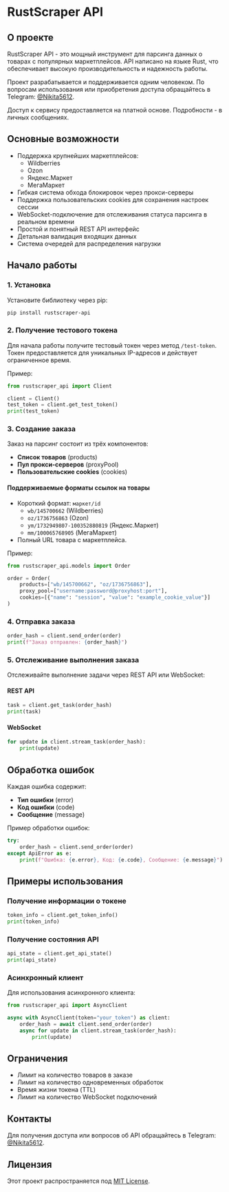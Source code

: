 # RustScraper API

## О проекте

RustScraper API - это мощный инструмент для парсинга данных о товарах с популярных маркетплейсов. API написано на языке Rust, что обеспечивает высокую производительность и надежность работы.

Проект разрабатывается и поддерживается одним человеком. По вопросам использования или приобретения доступа обращайтесь в Telegram: [@Nikita5612](https://t.me/Nikita5612).

Доступ к сервису предоставляется на платной основе. Подробности - в личных сообщениях.

## Основные возможности

- Поддержка крупнейших маркетплейсов:
  - Wildberries
  - Ozon
  - Яндекс.Маркет
  - МегаМаркет
- Гибкая система обхода блокировок через прокси-серверы
- Поддержка пользовательских cookies для сохранения настроек сессии
- WebSocket-подключение для отслеживания статуса парсинга в реальном времени
- Простой и понятный REST API интерфейс
- Детальная валидация входящих данных
- Система очередей для распределения нагрузки

## Начало работы

### 1. Установка

Установите библиотеку через pip:

```bash
pip install rustscraper-api
```

### 2. Получение тестового токена

Для начала работы получите тестовый токен через метод `/test-token`. Токен предоставляется для уникальных IP-адресов и действует ограниченное время.

Пример:

```python
from rustscraper_api import Client

client = Client()
test_token = client.get_test_token()
print(test_token)
```

### 3. Создание заказа

Заказ на парсинг состоит из трёх компонентов:
- **Список товаров** (products)
- **Пул прокси-серверов** (proxyPool)
- **Пользовательские cookies** (cookies)

#### Поддерживаемые форматы ссылок на товары

- Короткий формат: `маркет/id`
  - `wb/145700662` (Wildberries)
  - `oz/1736756863` (Ozon)
  - `ym/1732949807-100352880819` (Яндекс.Маркет)
  - `mm/100065768905` (МегаМаркет)
- Полный URL товара с маркетплейса.

Пример:

```python
from rustscraper_api.models import Order

order = Order(
    products=["wb/145700662", "oz/1736756863"],
    proxy_pool=["username:password@proxyhost:port"],
    cookies=[{"name": "session", "value": "example_cookie_value"}]
)
```

### 4. Отправка заказа

```python
order_hash = client.send_order(order)
print(f"Заказ отправлен: {order_hash}")
```

### 5. Отслеживание выполнения заказа

Отслеживайте выполнение задачи через REST API или WebSocket:

#### REST API

```python
task = client.get_task(order_hash)
print(task)
```

#### WebSocket

```python
for update in client.stream_task(order_hash):
    print(update)
```

## Обработка ошибок

Каждая ошибка содержит:
- **Тип ошибки** (error)
- **Код ошибки** (code)
- **Сообщение** (message)

Пример обработки ошибок:

```python
try:
    order_hash = client.send_order(order)
except ApiError as e:
    print(f"Ошибка: {e.error}, Код: {e.code}, Сообщение: {e.message}")
```

## Примеры использования

### Получение информации о токене

```python
token_info = client.get_token_info()
print(token_info)
```

### Получение состояния API

```python
api_state = client.get_api_state()
print(api_state)
```

### Асинхронный клиент

Для использования асинхронного клиента:

```python
from rustscraper_api import AsyncClient

async with AsyncClient(token="your_token") as client:
    order_hash = await client.send_order(order)
    async for update in client.stream_task(order_hash):
        print(update)
```

## Ограничения

- Лимит на количество товаров в заказе
- Лимит на количество одновременных обработок
- Время жизни токена (TTL)
- Лимит на количество WebSocket подключений

## Контакты

Для получения доступа или вопросов об API обращайтесь в Telegram: [@Nikita5612](https://t.me/Nikita5612).

## Лицензия

Этот проект распространяется под [MIT License](LICENSE).
